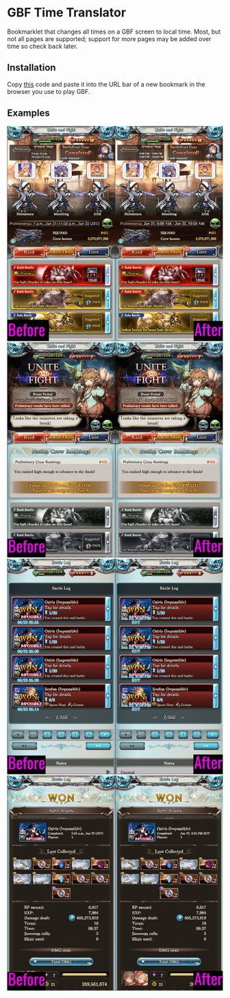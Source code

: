 # GBF Time Translator
Bookmarklet that changes all times on a GBF screen to local time. Most, but not all pages are supported; support for more pages may be added over time so check back later.

## Installation
Copy [this](https://raw.githubusercontent.com/cajunwildcat/GBF-Time-Translator/main/bookmarklet) code and paste it into the URL bar of a new bookmark in the browser you use to play GBF.

## Examples
![Example of GW times changed](./example-images/example1.png)
![Example of GW times changed](./example-images/example2.png)
![Example of Battle Log times changed](./example-images/example3.png)
![Example of Battle Results times changed](./example-images/example4.png)